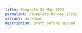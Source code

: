 ```yaml
---
title: Template 03 May 2023
permalink: /template-03-may-2023/
variant: markdown
description: Draft before upload
---
```

